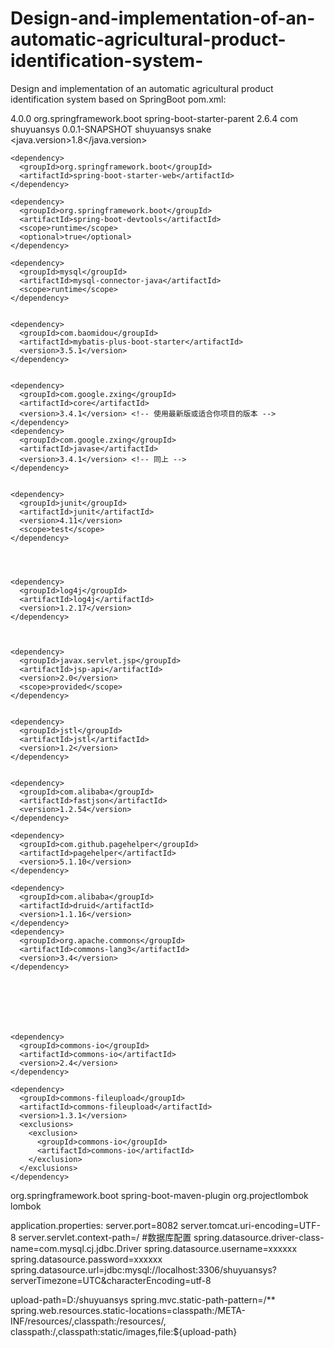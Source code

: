 # Design-and-implementation-of-an-automatic-agricultural-product-identification-system-
Design and implementation of an automatic agricultural product identification system based on SpringBoot
pom.xml:
<?xml version="1.0" encoding="UTF-8"?>
<project xmlns="http://maven.apache.org/POM/4.0.0" xmlns:xsi="http://www.w3.org/2001/XMLSchema-instance"
         xsi:schemaLocation="http://maven.apache.org/POM/4.0.0 https://maven.apache.org/xsd/maven-4.0.0.xsd">
  <modelVersion>4.0.0</modelVersion>
  <parent>
    <groupId>org.springframework.boot</groupId>
    <artifactId>spring-boot-starter-parent</artifactId>
    <version>2.6.4</version>
    <relativePath/> <!-- lookup parent from repository -->
  </parent>
  <groupId>com</groupId>
  <artifactId>shuyuansys</artifactId>
  <version>0.0.1-SNAPSHOT</version>
  <name>shuyuansys</name>
  <description>snake</description>
  <properties>
    <java.version>1.8</java.version>
  </properties>
  <dependencies>

    <dependency>
      <groupId>org.springframework.boot</groupId>
      <artifactId>spring-boot-starter-web</artifactId>
    </dependency>

    <dependency>
      <groupId>org.springframework.boot</groupId>
      <artifactId>spring-boot-devtools</artifactId>
      <scope>runtime</scope>
      <optional>true</optional>
    </dependency>

    <dependency>
      <groupId>mysql</groupId>
      <artifactId>mysql-connector-java</artifactId>
      <scope>runtime</scope>
    </dependency>


    <dependency>
      <groupId>com.baomidou</groupId>
      <artifactId>mybatis-plus-boot-starter</artifactId>
      <version>3.5.1</version>
    </dependency>


    <dependency>
      <groupId>com.google.zxing</groupId>
      <artifactId>core</artifactId>
      <version>3.4.1</version> <!-- 使用最新版或适合你项目的版本 -->
    </dependency>
    <dependency>
      <groupId>com.google.zxing</groupId>
      <artifactId>javase</artifactId>
      <version>3.4.1</version> <!-- 同上 -->
    </dependency>


    <dependency>
      <groupId>junit</groupId>
      <artifactId>junit</artifactId>
      <version>4.11</version>
      <scope>test</scope>
    </dependency>




    <dependency>
      <groupId>log4j</groupId>
      <artifactId>log4j</artifactId>
      <version>1.2.17</version>
    </dependency>



    <dependency>
      <groupId>javax.servlet.jsp</groupId>
      <artifactId>jsp-api</artifactId>
      <version>2.0</version>
      <scope>provided</scope>
    </dependency>


    <dependency>
      <groupId>jstl</groupId>
      <artifactId>jstl</artifactId>
      <version>1.2</version>
    </dependency>


    <dependency>
      <groupId>com.alibaba</groupId>
      <artifactId>fastjson</artifactId>
      <version>1.2.54</version>
    </dependency>

    <dependency>
      <groupId>com.github.pagehelper</groupId>
      <artifactId>pagehelper</artifactId>
      <version>5.1.10</version>
    </dependency>

    <dependency>
      <groupId>com.alibaba</groupId>
      <artifactId>druid</artifactId>
      <version>1.1.16</version>
    </dependency>
    <dependency>
      <groupId>org.apache.commons</groupId>
      <artifactId>commons-lang3</artifactId>
      <version>3.4</version>
    </dependency>







    <dependency>
      <groupId>commons-io</groupId>
      <artifactId>commons-io</artifactId>
      <version>2.4</version>
    </dependency>

    <dependency>
      <groupId>commons-fileupload</groupId>
      <artifactId>commons-fileupload</artifactId>
      <version>1.3.1</version>
      <exclusions>
        <exclusion>
          <groupId>commons-io</groupId>
          <artifactId>commons-io</artifactId>
        </exclusion>
      </exclusions>
    </dependency>






  </dependencies>




  <build>
    <plugins>
      <plugin>
        <groupId>org.springframework.boot</groupId>
        <artifactId>spring-boot-maven-plugin</artifactId>
        <configuration>
          <excludes>
            <exclude>
              <groupId>org.projectlombok</groupId>
              <artifactId>lombok</artifactId>
            </exclude>
          </excludes>
        </configuration>
      </plugin>
    </plugins>
  </build>

application.properties:
server.port=8082
server.tomcat.uri-encoding=UTF-8
server.servlet.context-path=/
#数据库配置
spring.datasource.driver-class-name=com.mysql.cj.jdbc.Driver
spring.datasource.username=xxxxxx
spring.datasource.password=xxxxxx
spring.datasource.url=jdbc:mysql://localhost:3306/shuyuansys?serverTimezone=UTC&characterEncoding=utf-8

upload-path=D:/shuyuansys
spring.mvc.static-path-pattern=/**
spring.web.resources.static-locations=classpath:/META-INF/resources/,classpath:/resources/,\
  classpath:/,classpath:static/images,file:${upload-path}


</project>

